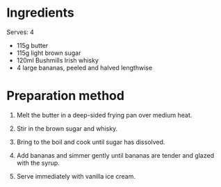 Ingredients
===========

Serves: 4

*    115g butter
*    115g light brown sugar
*    120ml Bushmills Irish whisky
*    4 large bananas, peeled and halved lengthwise
 

Preparation method
==================


1. Melt the butter in a deep-sided frying pan over medium heat. 

2. Stir in the brown sugar and whisky. 

3. Bring to the boil and cook until sugar has dissolved. 

4. Add bananas and simmer gently until bananas are tender and glazed with the syrup. 

5. Serve immediately with vanilla ice cream.

